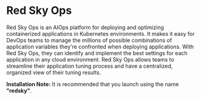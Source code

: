 # Red Sky Ops

Red Sky Ops is an AIOps platform for deploying and optimizing containerized applications in Kubernetes environments. It makes it easy for DevOps teams to manage the millions of possible combinations of application variables they're confronted when deploying applications. With Red Sky Ops, they can identify and implement the best settings for each application in any cloud environment. Red Sky Ops allows teams to streamline their application tuning process and have a centralized, organized view of their tuning results.

**Installation Note:** 
It is recommended that you launch using the name **"redsky"**.
